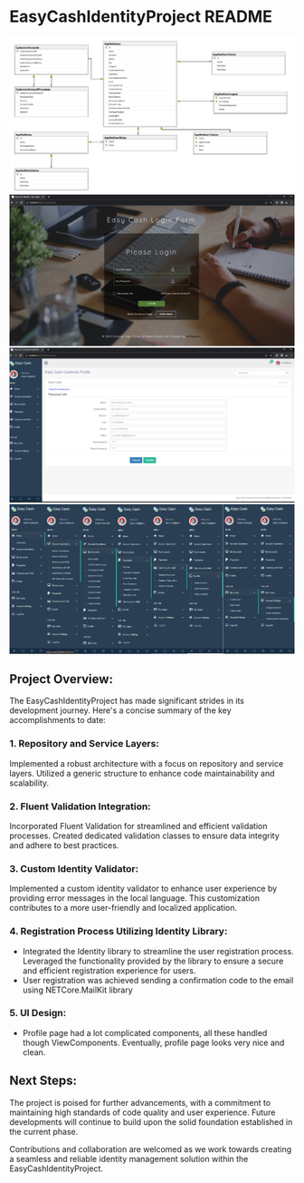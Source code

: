 # EasyCashIdentityProject README

![projectDbDiagram](Sources/images/1.png)
<br/>
![projectDbDiagram](Sources/images/2.png)
<br/>
![projectDbDiagram](Sources/images/3.png)
<br/>
![projectDbDiagram](Sources/images/4.png)

## Project Overview:

The EasyCashIdentityProject has made significant strides in its development journey. Here's a concise summary of the key accomplishments to date:

### 1. Repository and Service Layers:

Implemented a robust architecture with a focus on repository and service layers. Utilized a generic structure to enhance code maintainability and scalability.

### 2. Fluent Validation Integration:

Incorporated Fluent Validation for streamlined and efficient validation processes. Created dedicated validation classes to ensure data integrity and adhere to best practices.

### 3. Custom Identity Validator:

Implemented a custom identity validator to enhance user experience by providing error messages in the local language. This customization contributes to a more user-friendly and localized application.

### 4. Registration Process Utilizing Identity Library:

- Integrated the Identity library to streamline the user registration process. Leveraged the functionality provided by the library to ensure a secure and efficient registration experience for users.
- User registration was achieved sending a confirmation code to the email using NETCore.MailKit library

### 5. UI Design:
- Profile page had a lot complicated components, all these handled though ViewComponents. Eventually, profile page looks very nice and clean.

## Next Steps:

The project is poised for further advancements, with a commitment to maintaining high standards of code quality and user experience. Future developments will continue to build upon the solid foundation established in the current phase.

Contributions and collaboration are welcomed as we work towards creating a seamless and reliable identity management solution within the EasyCashIdentityProject.
